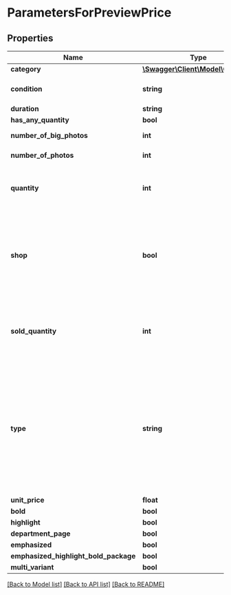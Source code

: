 # ParametersForPreviewPrice

## Properties
Name | Type | Description | Notes
------------ | ------------- | ------------- | -------------
**category** | [**\Swagger\Client\Model\Category**](Category.md) |  | 
**condition** | **string** | Offer condition, if is new, used or other. | [optional] 
**duration** | **string** |  | [optional] 
**has_any_quantity** | **bool** |  | [optional] 
**number_of_big_photos** | **int** | If set, minimum value 0 | [optional] 
**number_of_photos** | **int** | If set, minimum value 0 | [optional] 
**quantity** | **int** | Quantity of items to be sold. If set, minimum value 1 | [optional] 
**shop** | **bool** | Deprecated. Value &#x27;true&#x27; sets the &#x27;offer.type&#x27; field to &#x27;shop&#x27;, value &#x27;false&#x27; to &#x27;offer&#x27;. This field is ignored if &#x27;offer.type&#x27; field is set. | [optional] 
**sold_quantity** | **int** | Quantity of sold items. Relates to commission success fee. If set, minimum value 1 | [optional] 
**type** | **string** | Offer type. &#x27;type&#x27; or &#x27;shop&#x27; fields must be provided. Takes precedence over &#x27;shop&#x27; field. Note: if type &#x3D; &#x27;advertisement&#x27; then either &#x27;quantity&#x27; or &#x27;soldQuantity&#x27; field must be set. | [optional] 
**unit_price** | **float** |  | 
**bold** | **bool** |  | [optional] 
**highlight** | **bool** |  | [optional] 
**department_page** | **bool** |  | [optional] 
**emphasized** | **bool** |  | [optional] 
**emphasized_highlight_bold_package** | **bool** |  | [optional] 
**multi_variant** | **bool** |  | [optional] 

[[Back to Model list]](../../README.md#documentation-for-models) [[Back to API list]](../../README.md#documentation-for-api-endpoints) [[Back to README]](../../README.md)

